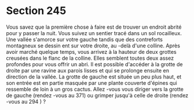 # Section 245

Vous savez que la première chose à faire est de trouver un
endroit abrité pour y passer la nuit. Vous suivez un sentier tracé
dans un sol rocailleux. Une vallée s'amorce sur votre gauche
tandis que des contreforts montagneux se dessin ent sur votre
droite, au -delà d'une colline. Après avoir marché quelque temps,
vous arrivez à la hauteur de deux grottes creusées dans le flanc
de la colline. Elles semblent toutes deux assez profondes pour
vous offrir un abri. Il est possible d'accéder à la grotte de droite
par une ravine aux parois lisses et qui se prolonge ensuite en
direction de la vallée. La grotte de gauche est située un peu plus
haut, et son entrée est en partie masquée par une plante couverte
d'épines qui ressemble de loin à un gros  cactus. Allez -vous vous
diriger vers la grotte de gauche (rendez -vous au 371) ou grimper
jusqu'à celle de droite (rendez -vous au 294 ) ?